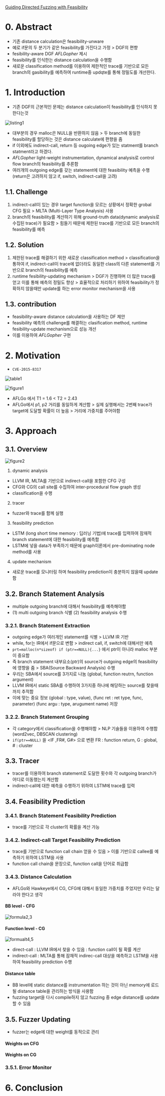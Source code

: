 [Guiding Directed Fuzzing with Feasibility](https://ieeexplore.ieee.org/stamp/stamp.jsp?tp=&arnumber=10190644)
# 0. Abstract
- 기존 distance calculation은 feasibility-unware
- 예로 if문의 두 분기가 같은 feasibility를 가진다고 가정 > DGF의 편향
- fesibility-aware DGF *AFLGopher* 제시
- feasibility를 인식한는 distance calculation을 수행함
- 새로운 classification method를 이용하여 제한적인 trace를 기반으로 모든 branch의 gasibility를 예측하여 runtime중 updqte를 통해 정밀도를 개선한다.
# 1. Introduction
- 기존 DGF의 근본적인 문제는 distance calculation이 feasibility를 인식하지 못한다는것

![listing1](./image/14_listing1.png)

- 대부분의 경우 malloc은 NULL을 반환하지 않음 > 두 branch에 동일한 feasibility를 할당하는 것은 distance calculate에 편향을 줌
- if 이외에도 indirect-call, return 등 ougoing edge가 있는 statment를 branch statment라고 하겠다.
- *AFLGopher* light-weight instrumentation, dynamical analysis로 control flow branch의 feasibility를 추론함
- 여러개의 outgoing edge를 갖는 statement에 대한 feasibility 예측을 수행 (return은 고려하지 않고 if, switch, indirect-call을 고려)

## 1.1. Challenge
1. indirect-call이 있는 경우 target function을 모르는 상황에서 정확한 grobal CFG 필요 > MLTA (Multi-Layer Type Analysis) 사용
2. branch의 feasibility를 계산하기 위해 ground-truth data(dynamic analysis로 수집된 trace)가 필요함 > 힘들기 때문에 제한된 trace를 기반으로 모든 branch의 feasibility를 예측

## 1.2. Solution
1. 제한된 trace를 해결하기 위한 새로운 classification method > classification을 통하여 if, indirect-call이 trace에 없더라도 동일한 class의 다른 statement를 기반으로 branch의 feasibility를 예측
2. runtime fesibility-updating mechanism >  DGF가 진행하며 더 많은 trace를 얻고 이를 통해 예측의 정밀도 향상 > 효율적으로 처리하기 위하여 feasibility가 정확하지 않을때만 update를 하는 error monitor mechanism을 사용

## 1.3. contribution
- feasibility-aware distance calculation을 사용하는 DF 제안
- feasibility 예측의 challenge를 해결하는 clasification method, runtime fesibility-update mechanism으로 성능 개선
- 이를 이용하여 *AFLGopher* 구현

# 2. Motivation
- `CVE-2015-8317`

![table1](./image/14_table1.png)

![figure1](./image/14_figure1.png)

- AFLGo 에서 T1 = 1.6 < T2 = 2.43
- AFLGo에서 p1, p2 거리를 동일하게 계산함 > 실제 실행해서는 2번째 trace가 target에 도달할 확률이 더 높음 > 거리에 가중치를 주어야함

# 3. Approach
## 3.1. Overview
![figure2](./image/14_figure2.png)
1. dynamic analysis
- LLVM IR, MLTA를 기반으로 indirect-call을 포함한 CFG 구성
- CFG와 CG의 call site를 수집하여 inter-procedural flow graph 생성
- classification을 수행
2. tracer
- fuzzer와 trace를 함께 실행
3. feasibility prediction
- LSTM (long short time memory : 딥러닝 기법)에 trace를 입력하여 잠재적 branch statement에 대한 feasibility를 예측함
- LSTM에 넣을 data가 부족하기 때문에 graph이론에서 pre-dominating node method를 사용
4. update mechanism
- 새로운 trace를 모니터링 하며 feasibility prediction이 충분하지 않을때 update함
## 3.2. Branch Statement Analysis
- multiple outgoing branch에 대해서 feasibility를 예측해야함
- (1) multi outgoing branch 식별 (2) feasibility analysis 수행
### 3.2.1. Branch Statement Extraction
- outgoing edge가 여러개인 statement를 식별 > LLVM IR 기반
- while, for는 IR에서 if문으로 변함 > indirect call, if, switch에 대해서만 예측
- `prt=malloc(n*sizeof) if (ptr==NULL){...}` 에서 ptr이 아니라 malloc 부분이 중요함
- 즉 branch statement 내부요소(ptr)의 source가 outgoing edge의 feasibility에 영향을 줌 > SBA(Source Backward Analysis) 수행
- 우리는 SBA에서 source를 3가지로 나눔 (global, function reutrn, function argument)
- LLVM IR에서 static SBA를 수행하여 3가지중 하나에 해당하는 source를 찾을때까지 추적함
- 이에 맞는 중요 정보 (global : type, value), (func ret : ret type, func, parameter) (func argu : type, arugument name) 저장
### 3.2.2. Branch Statement Grouping
- 각 category에서 classification을 수행해야함 > NLP 기술들을 이용하여 수행함 (word2vec, DBSCAN clustering)
- `if(ptr==NULL)` 을 <IF ,FR#, G#> 으로 변환 FR : function return, G : global, # : cluster

## 3.3. Tracer
- tracer를 이용하여 branch statement로 도달한 횟수와 각 outgoing branch가 어디로 이동했는지 계산함
- indirect-call에 대한 예측을 수행하기 위하여 LSTM에 trace를 입력

## 3.4. Feasibility Prediction
### 3.4.1. Branch Statement Feasibility Prediction
- trace를 기반으로 각 cluster의 확률을 계산 가능
### 3.4.2. Indirect-call Target Feasibility Prediction
- trace를 기반으로 function call chain 얻을 수 있음 > 이를 기반으로 callee를 예측하기 위하여 LSTM을 사용
- function call chain을 문장으로, function call을 단어로 취급함
### 3.4.3. Distance Calculation
- AFLGo와 Hawkeye에서 CG, CFG에 대해서 동일한 가중치를 주었지만 우리는 달라야 한다고 생각
#### BB level - CFG
![formula2,3](./image/14_formula2,3.png)

#### Function level - CG
![formualt4,5](./image/14_formula4,5.png)

- direct-call : LLVM IR에서 찾을 수 있음 : function call이 될  확률 계산
- indirect-call : MLTA를 통해 잠재적 indirec-call 대상을 예측하고 LSTM을 사용하여 feasibility prediction 수행

#### Distance table

- BB level에 static distance를 instrumentation 하는 것이 아닌 memory에 로드될 distance table을 관리하는 방식을 사용함
- fuzzing target을 다시 compile하지 않고 fuzzing 중 edge distance를 update할 수 있음
## 3.5. Fuzzer Updating
- fuzzer는 edge에 대한 weight를 동적으로 관리

#### Weights on CFG

#### Weights on CG
### 3.5.1. Error Monitor

# 6. Conclusion
